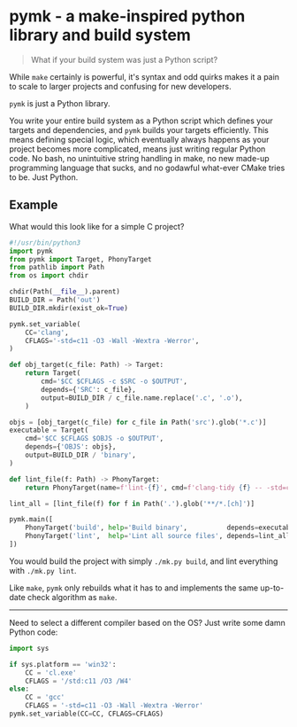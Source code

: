 # pymk - a make-inspired python library and build system
> What if your build system was just a Python script?

While `make` certainly is powerful, it's syntax and odd quirks makes it a pain to scale to larger projects and confusing for new developers.

`pymk` is just a Python library.

You write your entire build system as a Python script which defines your targets and dependencies, and `pymk` builds your targets efficiently. This means defining special logic, which eventually always happens as your project becomes more complicated, means just writing regular Python code. No bash, no unintuitive string handling in make, no new made-up programming language that sucks, and no godawful what-ever CMake tries to be. Just Python.

## Example
What would this look like for a simple C project?

```python
#!/usr/bin/python3
import pymk
from pymk import Target, PhonyTarget
from pathlib import Path
from os import chdir

chdir(Path(__file__).parent)
BUILD_DIR = Path('out')
BUILD_DIR.mkdir(exist_ok=True)

pymk.set_variable(
    CC='clang',
    CFLAGS='-std=c11 -O3 -Wall -Wextra -Werror',
)

def obj_target(c_file: Path) -> Target:
    return Target(
        cmd='$CC $CFLAGS -c $SRC -o $OUTPUT',
        depends={'SRC': c_file},
        output=BUILD_DIR / c_file.name.replace('.c', '.o'),
    )

objs = [obj_target(c_file) for c_file in Path('src').glob('*.c')]
executable = Target(
    cmd='$CC $CFLAGS $OBJS -o $OUTPUT',
    depends={'OBJS': objs},
    output=BUILD_DIR / 'binary',
)

def lint_file(f: Path) -> PhonyTarget:
    return PhonyTarget(name=f'lint-{f}', cmd=f'clang-tidy {f} -- -std=c11')

lint_all = [lint_file(f) for f in Path('.').glob('**/*.[ch]')]

pymk.main([
    PhonyTarget('build', help='Build binary',          depends=executable),
    PhonyTarget('lint',  help='Lint all source files', depends=lint_all),
])
```

You would build the project with simply `./mk.py build`, and lint everything with `./mk.py lint`.

Like `make`, `pymk` only rebuilds what it has to and implements the same up-to-date check algorithm as `make`.

---

Need to select a different compiler based on the OS? Just write some damn Python code:

```python
import sys

if sys.platform == 'win32':
    CC = 'cl.exe'
    CFLAGS = '/std:c11 /O3 /W4'
else:
    CC = 'gcc'
    CFLAGS = '-std=c11 -O3 -Wall -Wextra -Werror'
pymk.set_variable(CC=CC, CFLAGS=CFLAGS)
```
